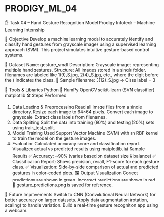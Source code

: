 # PRODIGY_ML_04
✋ Task 04 – Hand Gesture Recognition Model
Prodigy Infotech – Machine Learning Internship

🎯 Objective
Develop a machine learning model to accurately identify and classify hand gestures from grayscale images using a supervised learning approach (SVM). This project simulates intuitive gesture-based control systems.

📁 Dataset
Name: gesture_small
Description: Grayscale images representing multiple hand gestures.
Structure: All images stored in a single folder, filenames are labeled like 1(9)_S.jpg, 2(4)_S.jpg, etc., where the digit before the ( indicates the class.
📌 Sample filename: 3(12)_S.jpg → Class label = 3

🧰 Tools & Libraries
Python 🐍
NumPy
OpenCV
scikit-learn (SVM classifier)
matplotlib
🛠️ Steps Performed
1. Data Loading & Preprocessing
Read all image files from a single directory.
Resize each image to 64×64 pixels.
Convert each image to grayscale.
Extract class labels from filenames.
2. Data Splitting
Split the data into training (80%) and testing (20%) sets using train_test_split.
3. Model Training
Used Support Vector Machine (SVM) with an RBF kernel to train the model on the gesture images.
4. Evaluation
Calculated accuracy score and classification report.
Visualized actual vs predicted results using matplotlib.
📊 Sample Results
✅ Accuracy: ~90% (varies based on dataset size & balance)
✅ Classification Report: Shows precision, recall, F1-score for each gesture class.
✅ Visualization: Side-by-side comparison of actual and predicted gestures in color-coded plots.
🖼️ Output Visualization
Correct predictions are shown in green.
Incorrect predictions are shown in red.
📎 gesture_predictions.png is saved for reference.

🚀 Future Improvements
Switch to CNN (Convolutional Neural Network) for better accuracy on larger datasets.
Apply data augmentation (rotation, scaling) to handle variation.
Build a real-time gesture recognition app using a webcam.
